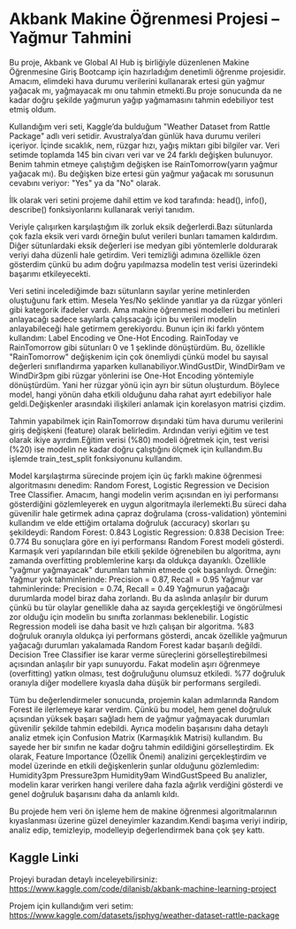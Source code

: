 # Akbank Makine Öğrenmesi Projesi – Yağmur Tahmini
Bu proje, Akbank ve Global AI Hub iş birliğiyle düzenlenen Makine Öğrenmesine Giriş Bootcamp için hazırladığım denetimli öğrenme projesidir. Amacım, elimdeki hava durumu verilerini kullanarak ertesi gün yağmur yağacak mı, yağmayacak mı onu tahmin etmekti.Bu proje sonucunda da ne kadar doğru şekilde yağmurun yağıp yağmamasını tahmin edebiliyor test etmiş oldum.

Kullandığım veri seti, Kaggle’da bulduğum "Weather Dataset from Rattle Package" adlı veri setidir. Avustralya’dan günlük hava durumu verileri içeriyor. İçinde sıcaklık, nem, rüzgar hızı, yağış miktarı gibi bilgiler var. Veri setimde toplamda 145 bin civarı veri var ve 24 farklı değişken bulunuyor. Benim tahmin etmeye çalıştığım değişken ise RainTomorrow(yarın yağmur yağacak mı). Bu değişken bize ertesi gün yağmur yağacak mı sorusunun cevabını veriyor: "Yes" ya da "No" olarak.

İlk olarak veri setini projeme dahil ettim ve kod tarafında: head(), info(), describe() fonksiyonlarını kullanarak veriyi tanıdım.

Veriyle çalışırken karşılaştığım ilk zorluk eksik değerlerdi.Bazı sütunlarda çok fazla eksik veri vardı örneğin bulut verileri bunları tamamen kaldırdım. Diğer sütunlardaki eksik değerleri ise medyan gibi yöntemlerle doldurarak veriyi daha düzenli hale getirdim. Veri temizliği adımına özellikle özen gösterdim çünkü bu adım doğru yapılmazsa modelin test verisi üzerindeki başarımı etkileyecekti.

Veri setini incelediğimde bazı sütunların sayılar yerine metinlerden oluştuğunu fark ettim. Mesela Yes/No şeklinde yanıtlar ya da rüzgar yönleri gibi kategorik ifadeler vardı. Ama makine öğrenmesi modelleri bu metinleri anlayacağı sadece sayılarla çalışsacağı için bu verileri modelin anlayabileceği hale getirmem gerekiyordu. Bunun için iki farklı yöntem kullandım: Label Encoding ve One-Hot Encoding. RainToday ve RainTomorrow gibi sütunları 0 ve 1 şeklinde dönüştürdüm. Bu, özellikle "RainTomorrow" değişkenim için çok önemliydi çünkü model bu sayısal değerleri sınıflandırma yaparken kullanabiliyor.WindGustDir, WindDir9am ve WindDir3pm gibi rüzgar yönlerini ise One-Hot Encoding yöntemiyle dönüştürdüm. Yani her rüzgar yönü için ayrı bir sütun oluşturdum. Böylece model, hangi yönün daha etkili olduğunu daha rahat ayırt edebiliyor hale geldi.Değişkenler arasındaki ilişkileri anlamak için korelasyon matrisi çizdim.

Tahmin yapabilmek için RainTomorrow dışındaki tüm hava durumu verilerini giriş değişkeni (feature) olarak belirledim. Ardından veriyi eğitim ve test olarak ikiye ayırdım.Eğitim verisi (%80) modeli öğretmek için, test verisi (%20) ise modelin ne kadar doğru çalıştığını ölçmek için kullandım.Bu işlemde train_test_split fonksiyonunu kullandım.

Model karşılaştırma sürecinde projem için üç farklı makine öğrenmesi algoritmasını denedim: Random Forest, Logistic Regression ve Decision Tree Classifier. Amacım, hangi modelin verim açısından en iyi performansı gösterdiğini gözlemleyerek en uygun algoritmayla ilerlemekti.Bu süreci daha güvenilir hale getirmek adına çapraz doğrulama (cross-validation) yöntemini kullandım ve elde ettiğim ortalama doğruluk (accuracy) skorları şu şekildeydi:
Random Forest: 0.843
Logistic Regression: 0.838
Decision Tree: 0.774
Bu sonuçlara göre en iyi performansı Random Forest modeli gösterdi. Karmaşık veri yapılarından bile etkili şekilde öğrenebilen bu algoritma, aynı zamanda overfitting problemlerine karşı da oldukça dayanıklı. Özellikle "yağmur yağmayacak" durumları tahmin etmede çok başarılıydı. Örneğin:
Yağmur yok tahminlerinde: Precision = 0.87, Recall = 0.95
Yağmur var tahminlerinde: Precision = 0.74, Recall = 0.49
Yağmurun yağacağı durumlarda model biraz daha zorlandı. Bu da aslında anlaşılır bir durum çünkü bu tür olaylar genellikle daha az sayıda gerçekleştiği ve öngörülmesi zor olduğu için modelin bu sınıfta zorlanması beklenebilir.
Logistic Regression modeli ise daha basit ve hızlı çalışan bir algoritma. %83 doğruluk oranıyla oldukça iyi performans gösterdi, ancak özellikle yağmurun yağacağı durumları yakalamada Random Forest kadar başarılı değildi.
Decision Tree Classifier ise karar verme süreçlerini görselleştirebilmesi açısından anlaşılır bir yapı sunuyordu. Fakat modelin aşırı öğrenmeye (overfitting) yatkın olması, test doğruluğunu olumsuz etkiledi. %77 doğruluk oranıyla diğer modellere kıyasla daha düşük bir performans sergiledi.

Tüm bu değerlendirmeler sonucunda, projemin kalan adımlarında Random Forest ile ilerlemeye karar verdim. Çünkü bu model, hem genel doğruluk açısından yüksek başarı sağladı hem de yağmur yağmayacak durumları güvenilir şekilde tahmin edebildi.
Ayrıca modelin başarısını daha detaylı analiz etmek için Confusion Matrix (Karmaşıklık Matrisi) kullandım. Bu sayede her bir sınıfın ne kadar doğru tahmin edildiğini görselleştirdim. Ek olarak, Feature Importance (Özellik Önemi) analizini gerçekleştirdim ve model üzerinde en etkili değişkenlerin şunlar olduğunu gözlemledim:
Humidity3pm
Pressure3pm
Humidity9am
WindGustSpeed
Bu analizler, modelin karar verirken hangi verilere daha fazla ağırlık verdiğini gösterdi ve genel doğruluk başarısını daha da anlamlı kıldı.

Bu projede hem veri ön işleme hem de makine öğrenmesi algoritmalarının kıyaslanması üzerine güzel deneyimler kazandım.Kendi başıma veriyi indirip, analiz edip, temizleyip, modelleyip değerlendirmek bana çok şey kattı.

## Kaggle Linki
Projeyi buradan detaylı inceleyebilirsiniz:  https://www.kaggle.com/code/dilanisb/akbank-machine-learning-project

Projem için kullandığım veri setim:
https://www.kaggle.com/datasets/jsphyg/weather-dataset-rattle-package
